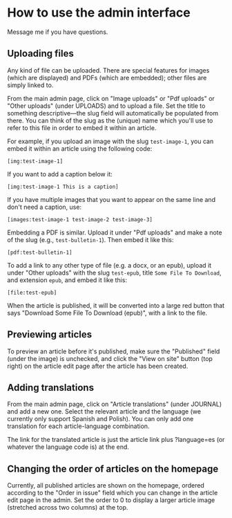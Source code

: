 # How to use the admin interface

Message me if you have questions.

## Uploading files

Any kind of file can be uploaded. There are special features for images (which are displayed) and PDFs (which are embedded); other files are simply linked to.

From the main admin page, click on "Image uploads" or "Pdf uploads" or "Other uploads" (under UPLOADS) and to upload a file. Set the title to something descriptive—the slug field will automatically be populated from there. You can think of the slug as the (unique) name which you'll use to refer to this file in order to embed it within an article.

For example, if you upload an image with the slug `test-image-1`, you can embed it within an article using the following code:

```
[img:test-image-1]
```

If you want to add a caption below it:

```
[img:test-image-1 This is a caption]
```

If you have multiple images that you want to appear on the same line and don't need a caption, use:

```
[images:test-image-1 test-image-2 test-image-3]
```

Embedding a PDF is similar. Upload it under "Pdf uploads" and make a note of the slug (e.g., `test-bulletin-1`). Then embed it like this:

```
[pdf:test-bulletin-1]
```

To add a link to any other type of file (e.g. a docx, or an epub), upload it under "Other uploads" with the slug `test-epub`, title `Some File To Download`, and extension `epub`, and embed it like this:

```
[file:test-epub]
```

When the article is published, it will be converted into a large red button that says "Download Some File To Download (epub)", with a link to the file.

## Previewing articles

To preview an article before it's published, make sure the "Published" field (under the image) is unchecked, and click the "View on site" button (top right) on the article edit page after the article has been created.

## Adding translations

From the main admin page, click on "Article translations" (under JOURNAL) and add a new one. Select the relevant article and the language (we currently only support Spanish and Polish). You can only add one translation for each article-language combination.

The link for the translated article is just the article link plus ?language=es (or whatever the language code is) at the end.

## Changing the order of articles on the homepage

Currently, all published articles are shown on the homepage, ordered according to the "Order in issue" field which you can change in the article edit page in the admin. Set the order to 0 to display a larger article image (stretched across two columns) at the top.
